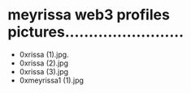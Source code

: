 # meyrissa web3 profiles pictures.........................
- 0xrissa (1).jpg.
- 0xrissa (2).jpg
- 0xrissa (3).jpg
- 0xmeyrissa1 (1).jpg
